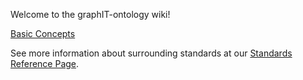 Welcome to the graphIT-ontology wiki!

[Basic Concepts](https://github.com/arago/graphIT-ontology/wiki/Basic-Concepts)

See more information about surrounding standards at our [Standards Reference Page](https://github.com/arago/OGIT/wiki/Standards-Reference).